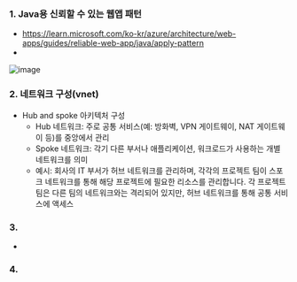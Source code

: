 ### 1. Java용 신뢰할 수 있는 웹앱 패턴
- https://learn.microsoft.com/ko-kr/azure/architecture/web-apps/guides/reliable-web-app/java/apply-pattern
- 
![image](https://github.com/user-attachments/assets/c218e700-eb8b-4b2a-9b87-0c1a4e6e0042)


### 2. 네트워크 구성(vnet)
- Hub and spoke 아키텍처 구성
  - Hub 네트워크: 주로 공통 서비스(예: 방화벽, VPN 게이트웨이, NAT 게이트웨이 등)를 중앙에서 관리
  - Spoke 네트워크: 각기 다른 부서나 애플리케이션, 워크로드가 사용하는 개별 네트워크를 의미
  - 예시: 회사의 IT 부서가 허브 네트워크를 관리하며, 각각의 프로젝트 팀이 스포크 네트워크를 통해 해당 프로젝트에 필요한 리소스를 관리합니다. 각 프로젝트 팀은 다른 팀의 네트워크와는 격리되어 있지만, 허브 네트워크를 통해 공통 서비스에 액세스

### 3. 
- 
### 4. 
